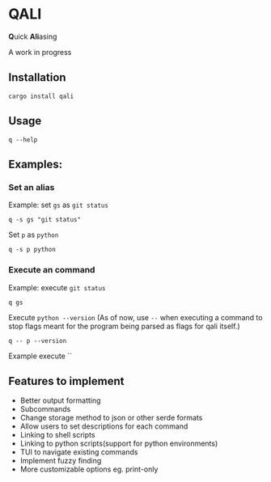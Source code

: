# QALI
**Q**uick **Ali**asing

A work in progress

## Installation
```shell
cargo install qali
```

## Usage
`q --help`

## Examples:

### Set an alias
Example: set `gs` as `git status`
```shell
q -s gs "git status"
```

Set `p` as `python`
```shell
q -s p python 
```
### Execute an command
Example: execute `git status`
```shell
q gs
```

Execute `python --version` (As of now, use `--` when executing a command to stop flags meant for the program being parsed as flags for qali itself.)
```shell
q -- p --version
```

Example execute ``
## Features to implement
- Better output formatting
- Subcommands
- Change storage method to json or other serde formats
- Allow users to set descriptions for each command
- Linking to shell scripts
- Linking to python scripts(support for python environments)
- TUI to navigate existing commands
- Implement fuzzy finding
- More customizable options eg. print-only